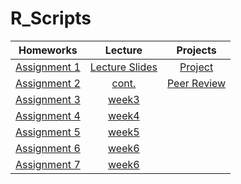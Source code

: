 # R_Scripts
| Homeworks | Lecture      | Projects  |
|:---------:|:---------:|:---------:|
|[Assignment 1](Assn1)|[Lecture Slides](LectureSlides)|[Project](Project)|
|[Assignment 2](Assn2)|[cont.](Lecture20)|[Peer Review](Peer)|
|[Assignment 3](Assn3)|[week3](Lab/Week3)|      |
|[Assignment 4](Assn4)|[week4](Lab/Week4)|      |
|[Assignment 5](Assn5)|[week5](Lab/Week5)|      |
|[Assignment 6](Assn6)|[week6](Lab/Week6)|      |
|[Assignment 7](Assn7)|[week6](Lab/Week6)|      |
